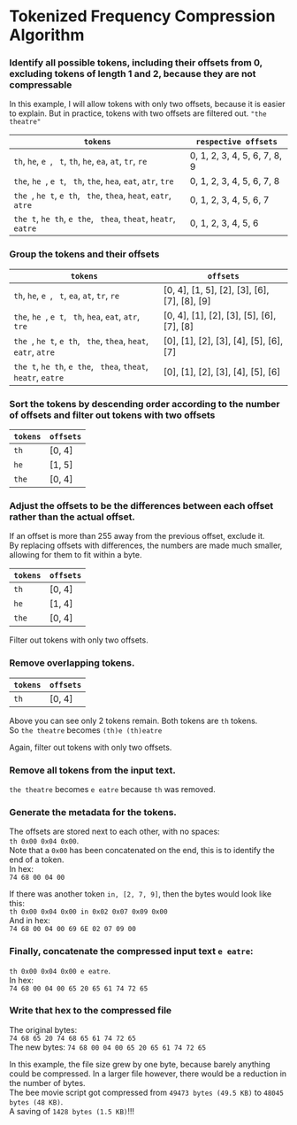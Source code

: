 # Tokenized Frequency Compression Algorithm

### Identify all possible tokens, including their offsets from 0, excluding tokens of length 1 and 2, because they are not compressable
In this example, I will allow tokens with only two offsets, because it is easier to explain. But in practice, tokens with two offsets are filtered out.
`"the theatre"`

| `tokens`       | `respective offsets`  |
|--------------- | ---------- |
| `th`, `he`, `e `, ` t`, `th`, `he`, `ea`, `at`, `tr`, `re`     | 0, 1, 2, 3, 4, 5, 6, 7, 8, 9 |
| `the`, `he `, `e t`, ` th`, `the`, `hea`, `eat`, `atr`, `tre`  | 0, 1, 2, 3, 4, 5, 6, 7, 8    |
| `the `, `he t`, `e th`, ` the`, `thea`, `heat`, `eatr`, `atre` | 0, 1, 2, 3, 4, 5, 6, 7       |
| `the t`, `he th`, `e the`, ` thea`, `theat`, `heatr`, `eatre`  | 0, 1, 2, 3, 4, 5, 6          |

### Group the tokens and their offsets
| `tokens`       | `offsets`  |
|--------------- | ---------- |
| `th`, `he`, `e `, ` t`, `ea`, `at`, `tr`, `re`                 | [0, 4], [1, 5], [2], [3], [6], [7], [8], [9] |
| `the`, `he `, `e t`, ` th`, `hea`, `eat`, `atr`, `tre`         | [0, 4], [1], [2], [3], [5], [6], [7], [8] |
| `the `, `he t`, `e th`, ` the`, `thea`, `heat`, `eatr`, `atre` | [0], [1], [2], [3], [4], [5], [6], [7] |
| `the t`, `he th`, `e the`, ` thea`, `theat`, `heatr`, `eatre`  | [0], [1], [2], [3], [4], [5], [6] |

### Sort the tokens by descending order according to the number of offsets and filter out tokens with two offsets
| `tokens`       | `offsets`  |
|--------------- | ---------- |
|`th`            | [0, 4]     | 
|`he`            | [1, 5]     |
|`the`           | [0, 4]     |

### Adjust the offsets to be the differences between each offset rather than the actual offset.
If an offset is more than 255 away from the previous offset, exclude it.  
By replacing offsets with differences, the numbers are made much smaller, allowing for them to fit within a byte.

| `tokens`       | `offsets`  |
|--------------- | ---------- |
|`th`            | [0, 4]     | 
|`he`            | [1, 4]     |
|`the`           | [0, 4]     |

Filter out tokens with only two offsets.  

### Remove overlapping tokens.
| `tokens`       | `offsets`  |
|--------------- | ---------- |
|`th`            | [0, 4]     |
Above you can see only 2 tokens remain. Both tokens are `th` tokens.  
So `the theatre` becomes `(th)e (th)eatre`

Again, filter out tokens with only two offsets.

### Remove all tokens from the input text.  
`the theatre` becomes `e eatre` because `th` was removed.  

### Generate the metadata for the tokens.
The offsets are stored next to each other, with no spaces:  
`th 0x00 0x04 0x00`.  
Note that a `0x00` has been concatenated on the end, this is to identify the end of a token.  
In hex:  
`74 68 00 04 00`

If there was another token `in, [2, 7, 9]`, then the bytes would look like this:  
`th 0x00 0x04 0x00 in 0x02 0x07 0x09 0x00`  
And in hex:  
`74 68 00 04 00 69 6E 02 07 09 00`

### Finally, concatenate the compressed input text `e eatre`:  
`th 0x00 0x04 0x00 e eatre`.  
In hex:  
`74 68 00 04 00 65 20 65 61 74 72 65`

### Write that hex to the compressed file
The original bytes:  
`74 68 65 20 74 68 65 61 74 72 65`  
The new bytes:
`74 68 00 04 00 65 20 65 61 74 72 65`

In this example, the file size grew by one byte, because barely anything could be compressed. In a larger file however, there would be a reduction in the number of bytes.  
The bee movie script got compressed from `49473 bytes (49.5 KB)` to `48045 bytes (48 KB)`.  
A saving of `1428 bytes (1.5 KB)`!!!